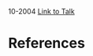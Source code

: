 

10-2004
[Link to Talk](https://www.churchofjesuschrist.org/study/general-conference/2004/10/saturday-morning-session?lang=eng)



# References
